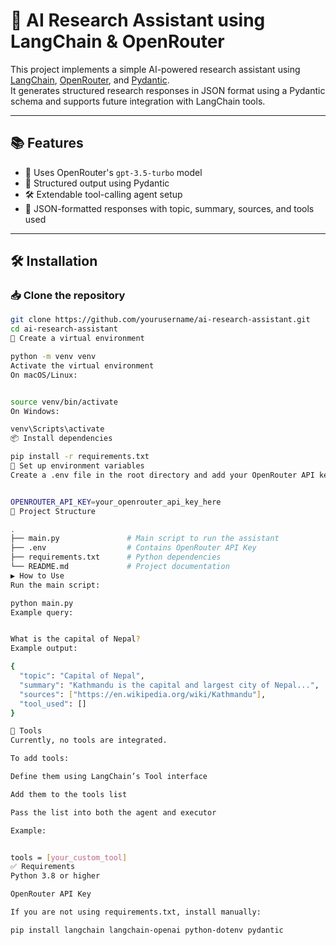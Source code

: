 # 🧠 AI Research Assistant using LangChain & OpenRouter

This project implements a simple AI-powered research assistant using [LangChain](https://www.langchain.com/), [OpenRouter](https://openrouter.ai/), and [Pydantic](https://docs.pydantic.dev/).  
It generates structured research responses in JSON format using a Pydantic schema and supports future integration with LangChain tools.

---

## 📚 Features

- 🔑 Uses OpenRouter's `gpt-3.5-turbo` model
- 🧱 Structured output using Pydantic
- 🛠️ Extendable tool-calling agent setup
- 🧾 JSON-formatted responses with topic, summary, sources, and tools used

---

## 🛠️ Installation

### 📥 Clone the repository

```bash
git clone https://github.com/yourusername/ai-research-assistant.git
cd ai-research-assistant
🧪 Create a virtual environment

python -m venv venv
Activate the virtual environment
On macOS/Linux:


source venv/bin/activate
On Windows:

venv\Scripts\activate
📦 Install dependencies

pip install -r requirements.txt
🔐 Set up environment variables
Create a .env file in the root directory and add your OpenRouter API key:


OPENROUTER_API_KEY=your_openrouter_api_key_here
📁 Project Structure

.
├── main.py               # Main script to run the assistant
├── .env                  # Contains OpenRouter API Key
├── requirements.txt      # Python dependencies
└── README.md             # Project documentation
▶️ How to Use
Run the main script:

python main.py
Example query:


What is the capital of Nepal?
Example output:

{
  "topic": "Capital of Nepal",
  "summary": "Kathmandu is the capital and largest city of Nepal...",
  "sources": ["https://en.wikipedia.org/wiki/Kathmandu"],
  "tool_used": []
}

🧰 Tools
Currently, no tools are integrated.

To add tools:

Define them using LangChain’s Tool interface

Add them to the tools list

Pass the list into both the agent and executor

Example:


tools = [your_custom_tool]
✅ Requirements
Python 3.8 or higher

OpenRouter API Key

If you are not using requirements.txt, install manually:

pip install langchain langchain-openai python-dotenv pydantic
```
